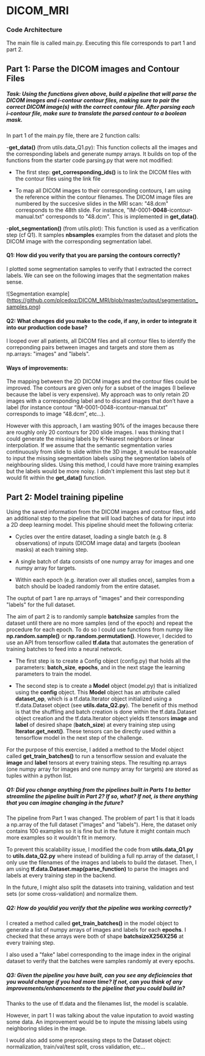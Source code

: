 # DICOM_MRI


### Code Architecture

The main file is called main.py. Executing this file corresponds to part 1 and part 2.


## Part 1: Parse the DICOM images and Contour Files

##### Task: Using the functions given above, build a pipeline that will parse the DICOM images and i-contour contour files, making sure to pair the correct DICOM image(s) with the correct contour file. After parsing each i-contour file, make sure to translate the parsed contour to a boolean mask.

In part 1 of the main.py file, there are 2 function calls:

-**get_data()** (from utils.data_Q1.py): This function collects all the images and the corresponding labels and generate numpy arrays. It builds on top of the functions from the starter code parsing.py that were not modified:

* The first step: **get\_corresponding\_ids()** is to link the DICOM files with the contour files using the link file 

* To map all DICOM images to their corresponding contours, I am using the reference within the contour filenames. The DICOM image files are numbered by the succesive slides in the MRI scan: "48.dcm" corresponds to the 48th slide. For instance, "IM-0001-**0048**-icontour-manual.txt" corresponds to "48.dcm". This is implemented in **get\_data()**.

-**plot_segmentation()** (from utils.plot): This function is used as a verification step (cf Q1). It samples **nbsamples** examples from the dataset and plots the DICOM image with the corresponding segmentation label.

#### Q1: How did you verify that you are parsing the contours correctly?

I plotted some segmentation samples to verify that I extracted the correct labels. We can see on the following images that the segmentation makes sense.

![Segmentation example]
(https://github.com/plcedoz/DICOM_MRI/blob/master/output/segmentation_samples.png)


#### Q2: What changes did you make to the code, if any, in order to integrate it into our production code base?
 
I looped over all patients, all DICOM files and all contour files to identify the correponding pairs between images and targets and store them as np.arrays: "images" and "labels".


#### Ways of improvements:
The mapping between the 2D DICOM images and the contour files could be improved. The contours are given only for a subset of the images (I believe because the label is very expensive). My approach was to only retain 2D images with a corresponding label and to discard images that don’t have a label (for instance contour “IM-0001-0048-icontour-manual.txt” corresponds to image “48.dcm”, etc…).

However with this approach, I am wasting 90% of the images because there are roughly only 20 contours for 200 slide images. I was thinking that I could generate the missing labels by K-Nearest neighbors or linear interpolation. If we assume that the semantic segmentation varies continuously from slide to slide within the 3D image, it would be reasonable to input the missing segmentation labels using the segmentation labels of neighbouring slides. Using this method, I could have more training examples but the labels would be more noisy. I didn't implement this last step but it would fit within the **get\_data()** function.


## Part 2: Model training pipeline
 

Using the saved information from the DICOM images and contour files, add an additional step to the pipeline that will load batches of data for input into a 2D deep learning model. This pipeline should meet the following criteria:
 
* Cycles over the entire dataset, loading a single batch (e.g. 8 observations) of inputs (DICOM image data) and targets
(boolean masks) at each training step.
 
* A single batch of data consists of one numpy array for images and one numpy array for targets.

* Within each epoch (e.g. iteration over all studies once), samples from a batch should be loaded randomly from the
entire dataset.
 
The ouptut of part 1 are np.arrays of "images" and their corresponding "labels" for the full dataset.

The aim of part 2 is to randomly sample **batchsize** samples from the dataset until there are no more samples (end of the epoch) and repeat the procedure for each epoch. To do so I could use functions from numpy like **np.random.sample()** or **np.random.permutation()**. However, I decided to use an API from tensorflow called **tf.data** that automates the generation of training batches to feed into a neural network.

* The first step is to create a Config object (config.py) that holds all the parameters: **batch\_size**, **epochs**, and in the next stage the learning parameters to train the model.

* The second step is to create a **Model** object (model.py) that is initialized using the **config** object. This **Model** object has an attribute called **dataset\_op**, which is a tf.data.Iterator object initialized using a tf.data.Dataset object (see **utils.data\_Q2.py**). The benefit of this method is that the shuffling and batch creation is done within the tf.data.Dataset object creation and the tf.data.Iterator object yields tf.tensors **image** and **label** of desired shape (**batch\_size**) at every training step using **Iterator.get_next()**. These tensors can be directly used within a tensorflow model in the next step of the challenge.

For the purpose of this exercise, I added a method to the Model object called **get\_train\_batches()** to run a tensorflow session and evaluate the **image** and **label** tensors at every training steps. The resulting np.arrays (one numpy array for images and one numpy array for targets) are stored as tuples within a python list.


##### Q1: Did you change anything from the pipelines built in Parts 1 to better streamline the pipeline built in Part 2? If so, what? If not, is there anything that you can imagine changing in the future?

The pipeline from Part 1 was changed. The problem of part 1 is that it loads a np.array of the full dataset ("images" and "labels"). Here, the dataset only contains 100 examples so it is fine but in the future it might contain much more examples so it wouldn't fit in memory.


To prevent this scalability issue, I modified the code from **utils.data\_Q1.py** to **utils.data\_Q2.py** where instead of building a full np.array of the dataset, I only use the filenames of the images and labels to build the dataset. Then, I am using **tf.data.Dataset.map(parse_function)** to parse the images and labels at every training step in the backend.


In the future, I might also split the datasets into training, validation and test sets (or some cross-validation) and normalize them.



##### Q2: How do you/did you verify that the pipeline was working correctly?
 
I created a method called **get\_train\_batches()** in the model object to generate a list of numpy arrays of images and labels for each **epochs**. I checked that these arrays were both of shape **batchsizeX256X256** at every training step.

I also used a "fake" label corresponding to the image index in the original dataset to verify that the batches were samples randomly at every epochs.
 
##### Q3: Given the pipeline you have built, can you see any deficiencies that you would change if you had more time? If not, can you think of any improvements/enhancements to the pipeline that you could build in?

Thanks to the use of tf.data and the filenames list, the model is scalable.

However, in part 1 I was talking about the value inputation to avoid wasting some data. An improvement would be to inpute the missing labels using neighboring slides in the image.

I would also add some preprocessing steps to the Dataset object: normalization, train/val/test split, cross validation, etc...
 